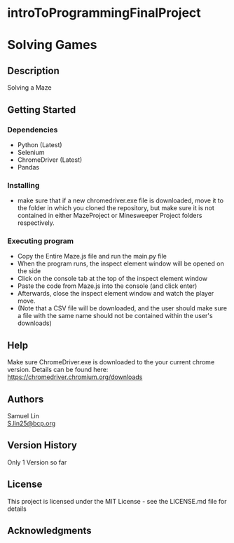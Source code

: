 # introToProgrammingFinalProject
# Solving Games


## Description

Solving a Maze

## Getting Started

### Dependencies

* Python (Latest)
* Selenium
* ChromeDriver (Latest)
* Pandas

### Installing

* make sure that if a new chromedriver.exe file is downloaded, move it to the folder in which you cloned the repository, but make sure it is not contained in either MazeProject or Minesweeper Project folders respectively.

### Executing program

* Copy the Entire Maze.js file and run the main.py file
* When the program runs, the inspect element window will be opened on the side
* Click on the console tab at the top of the inspect element window
* Paste the code from Maze.js into the console (and click enter)
* Afterwards, close the inspect element window and watch the player move. 
* (Note that a CSV file will be downloaded, and the user should make sure a file with the same name should not be contained within the user's downloads)

## Help

Make sure ChromeDriver.exe is downloaded to the your current chrome version.
Details can be found here: https://chromedriver.chromium.org/downloads


## Authors

Samuel Lin
<br>
S.lin25@bcp.org

## Version History
Only 1 Version so far


## License

This project is licensed under the MIT License - see the LICENSE.md file for details

## Acknowledgments

